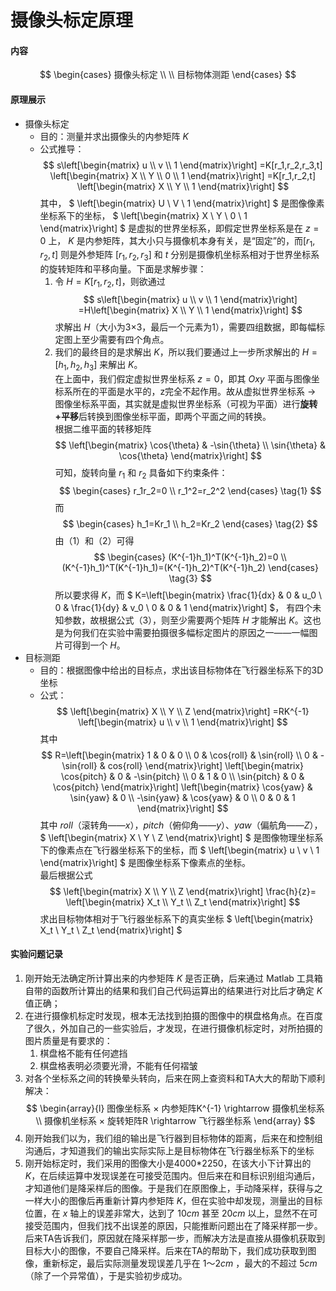 # 摄像头标定原理

#### 内容
$$
\begin{cases}
摄像头标定 \\ \\ 目标物体测距
\end{cases}
$$

#### 原理展示
- 摄像头标定
    - 目的：测量并求出摄像头的内参矩阵 $K$
    - 公式推导：
    $$
        s\left[\begin{matrix}
        u \\ v \\ 1
        \end{matrix}\right]
        =K[r_1,r_2,r_3,t]
        \left[\begin{matrix}
        X \\ Y \\ 0 \\ 1
        \end{matrix}\right]
        =K[r_1,r_2,t]
        \left[\begin{matrix}
        X \\ Y \\ 1
        \end{matrix}\right]
    $$
    其中，
    $
        \left[\begin{matrix}
        U \\ V \\ 1
        \end{matrix}\right]
    $
    是图像像素坐标系下的坐标，
    $
        \left[\begin{matrix}
        X \\ Y \\ 0 \\ 1
        \end{matrix}\right]
    $
    是虚拟的世界坐标系，即假定世界坐标系是在 $z=0$ 上，
    $K$ 是内参矩阵，其大小只与摄像机本身有关，是“固定”的，而$[r_1,r_2,t]$ 则是外参矩阵
    $[r_1,r_2,r_3]$ 和 $t$ 分别是摄像机坐标系相对于世界坐标系的旋转矩阵和平移向量。下面是求解步骤：<br/>
        1. 令 $H=K[r_1,r_2,t]$，则欲通过
            $$
                s\left[\begin{matrix}
                u \\ v \\ 1
                \end{matrix}\right]
                =H\left[\begin{matrix}
                X \\ Y \\ 1
                \end{matrix}\right]
            $$
            求解出 $H$（大小为3×3，最后一个元素为1），需要四组数据，即每幅标定图上至少需要有四个角点。
        2. 我们的最终目的是求解出 $K$，所以我们要通过上一步所求解出的 $H=[h_1,h_2,h_3]$ 来解出 $K$。<br />
            在上面中，我们假定虚拟世界坐标系 $z=0$，即其 $Oxy$ 平面与图像坐标系所在的平面是水平的，z完全不起作用。故从虚拟世界坐标系 $\rightarrow$ 图像坐标系平面，其实就是虚拟世界坐标系（可视为平面）进行**旋转+平移**后转换到图像坐标平面，即两个平面之间的转换。<br />
            根据二维平面的转移矩阵
            $$
                \left[\begin{matrix}
                \cos{\theta} & -\sin{\theta} \\
                \sin{\theta} & \cos{\theta}
                \end{matrix}\right]
            $$
            可知，旋转向量 $r_1$ 和 $r_2$ 具备如下约束条件：
            $$
                \begin{cases}
                r_1r_2=0 \\
                r_1^2=r_2^2                
                \end{cases} \tag{1}
            $$
            而
            $$
                \begin{cases}
                h_1=Kr_1 \\
                h_2=Kr_2
                \end{cases} \tag{2}
            $$
            由（1）和（2）可得
            $$
                \begin{cases}
                (K^{-1}h_1)^T(K^{-1}h_2)=0 \\
                (K^{-1}h_1)^T(K^{-1}h_1)=(K^{-1}h_2)^T(K^{-1}h_2)
                \end{cases} \tag{3}
            $$
            所以要求得 $K$，而
            $
                K=\left[\begin{matrix}
                \frac{1}{dx} & 0 & u_0 \\
                0 & \frac{1}{dy} & v_0 \\
                0 & 0 & 1
                \end{matrix}\right]
            $，
            有四个未知参数，故根据公式（3），则至少需要两个矩阵 $H$ 才能解出 $K$。这也是为何我们在实验中需要拍摄很多幅标定图片的原因之一——一幅图片可得到一个 $H$。
- 目标测距
    - 目的：根据图像中给出的目标点，求出该目标物体在飞行器坐标系下的3D坐标
    - 公式：
    $$
        \left[\begin{matrix}
        X \\ Y \\ Z
        \end{matrix}\right]
        =RK^{-1}
        \left[\begin{matrix}
        u \\ v \\ 1
        \end{matrix}\right]
    $$
    其中
    $$
        R=\left[\begin{matrix}
        1 & 0 & 0 \\
        0 & \cos{roll} & \sin{roll} \\
        0 & -\sin{roll} & cos{roll}
        \end{matrix}\right]
        \left[\begin{matrix}
        \cos{pitch} & 0 & -\sin{pitch} \\
        0 & 1 & 0 \\
        \sin{pitch} & 0 & \cos{pitch}
        \end{matrix}\right]
        \left[\begin{matrix}
        \cos{yaw} & \sin{yaw} & 0 \\
        -\sin{yaw} & \cos{yaw} & 0 \\
        0 & 0 & 1
        \end{matrix}\right]
    $$
    其中 $roll$（滚转角——$x$），$pitch$（俯仰角——$y$）、$yaw$（偏航角——$Z$），
    $
        \left[\begin{matrix}
        X \\ Y \\ Z
        \end{matrix}\right]
    $
    是图像物理坐标系下的像素点在飞行器坐标系下的坐标，而
    $
        \left[\begin{matrix}
        u \\ v \\ 1
        \end{matrix}\right]
    $
    是图像坐标系下像素点的坐标。<br />
    最后根据公式
    $$
        \left[\begin{matrix}
        X \\ Y \\ Z
        \end{matrix}\right]
        \frac{h}{z}=
        \left[\begin{matrix}
        X_t \\ Y_t \\ Z_t
        \end{matrix}\right]
    $$
    求出目标物体相对于飞行器坐标系下的真实坐标
    $
        \left[\begin{matrix}
        X_t \\ Y_t \\ Z_t
        \end{matrix}\right]
    $

#### 实验问题记录
1. 刚开始无法确定所计算出来的内参矩阵 $K$ 是否正确，后来通过 Matlab 工具箱自带的函数所计算出的结果和我们自己代码运算出的结果进行对比后才确定 $K$ 值正确；
2. 在进行摄像机标定时发现，根本无法找到拍摄的图像中的棋盘格角点。在百度了很久，外加自己的一些实验后，才发现，在进行摄像机标定时，对所拍摄的图片质量是有要求的：
    1. 棋盘格不能有任何遮挡
    2. 棋盘格表明必须要光滑，不能有任何褶皱
3. 对各个坐标系之间的转换晕头转向，后来在网上查资料和TA大大的帮助下顺利解决：
$$
\begin{array}{l}
图像坐标系 × 内参矩阵K^{-1} \rightarrow 摄像机坐标系 \\
摄像机坐标系 × 旋转矩阵R \rightarrow 飞行器坐标系
\end{array}
$$
4. 刚开始我们以为，我们组的输出是飞行器到目标物体的距离，后来在和控制组沟通后，才知道我们的输出实际实际上是目标物体在飞行器坐标系下的坐标
5. 刚开始标定时，我们采用的图像大小是4000*2250，在该大小下计算出的 $K$，在后续运算中发现误差在可接受范围内。但后来在和目标识别组沟通后，才知道他们是降采样后的图像。于是我们在原图像上，手动降采样，获得与之一样大小的图像后再重新计算内参矩阵 $K$，但在实验中却发现，测量出的目标位置，在 $x$ 轴上的误差非常大，达到了 $10cm$ 甚至 $20cm$ 以上，显然不在可接受范围内，但我们找不出误差的原因，只能推断问题出在了降采样那一步。后来TA告诉我们，原因就在降采样那一步，而解决方法是直接从摄像机获取到目标大小的图像，不要自己降采样。后来在TA的帮助下，我们成功获取到图像，重新标定，最后实际测量发现误差几乎在 $1～2cm$ ，最大的不超过 $5cm$（除了一个异常值），于是实验初步成功。